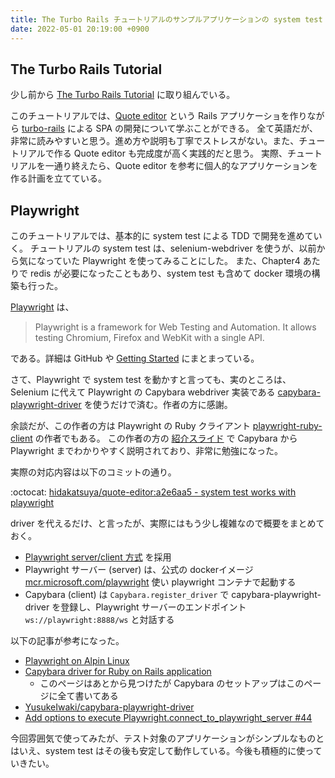 ```yaml
---
title: The Turbo Rails チュートリアルのサンプルアプリケーションの system test を Playwright で動かすようにした
date: 2022-05-01 20:19:00 +0900
---
```


## The Turbo Rails Tutorial

少し前から [The Turbo Rails Tutorial](https://www.hotrails.dev/) に取り組んでいる。

このチュートリアルでは、[Quote editor](https://www.hotrails.dev/quotes) という Rails アプリケーショを作りながら
[turbo-rails](https://github.com/hotwired/turbo-rails) による SPA の開発について学ぶことができる。
全て英語だが、非常に読みやすいと思う。進め方や説明も丁寧でストレスがない。また、チュートリアルで作る Quote editor も完成度が高く実践的だと思う。
実際、チュートリアルを一通り終えたら、Quote editor を参考に個人的なアプリケーションを作る計画を立てている。

## Playwright

このチュートリアルでは、基本的に system test による TDD で開発を進めていく。
チュートリアルの system test は、selenium-webdriver を使うが、以前から気になっていた Playwright を使ってみることにした。
また、Chapter4 あたりで redis が必要になったこともあり、system test も含めて docker 環境の構築も行った。

[Playwright](https://github.com/microsoft/playwright) は、
> Playwright is a framework for Web Testing and Automation. It allows testing Chromium, Firefox and WebKit with a single API.

である。詳細は GitHub や [Getting Started](https://playwright.dev/docs/intro) にまとまっている。

さて、Playwright で system test を動かすと言っても、実のところは、Selenium に代えて Playwright の Capybara webdriver 実装である
[capybara-playwright-driver](https://github.com/YusukeIwaki/capybara-playwright-driver) を使うだけで済む。作者の方に感謝。

余談だが、この作者の方は Playwright の Ruby クライアント [playwright-ruby-client](https://github.com/YusukeIwaki/playwright-ruby-client) の作者でもある。
この作者の方の [紹介スライド](https://speakerdeck.com/yusukeiwaki/railsfalsesystem-speckara-playwrightwoshi-u) で Capybara から Playwright までわかりやすく説明されており、非常に勉強になった。

実際の対応内容は以下のコミットの通り。  

:octocat: [hidakatsuya/quote-editor:a2e6aa5 - system test works with playwright](https://github.com/hidakatsuya/quote-editor/commit/a2e6aa57421da35126d0b76556709caa60a72dc3)

driver を代えるだけ、と言ったが、実際にはもう少し複雑なので概要をまとめておく。

- [Playwright server/client 方式](https://playwright-ruby-client.vercel.app/docs/article/guides/playwright_on_alpine_linux#playwright-serverclient) を採用
- Playwright サーバー (server) は、公式の dockerイメージ [mcr.microsoft.com/playwright](https://hub.docker.com/_/microsoft-playwright) 使い playwright コンテナで起動する
- Capybara (client) は `Capybara.register_driver` で capybara-playwright-driver を登録し、Playwright サーバーのエンドポイント `ws://playwright:8888/ws` と対話する

以下の記事が参考になった。

- [Playwright on Alpin Linux](https://playwright-ruby-client.vercel.app/docs/article/guides/playwright_on_alpine_linux)
- [Capybara driver for Ruby on Rails application](https://playwright-ruby-client.vercel.app/docs/article/guides/rails_integration)
  - このページはあとから見つけたが Capybara のセットアップはこのページに全て書いてある
- [YusukeIwaki/capybara-playwright-driver](https://github.com/YusukeIwaki/capybara-playwright-driver)
- [Add options to execute Playwright.connect_to_playwright_server #44](https://github.com/YusukeIwaki/capybara-playwright-driver/pull/44)

今回雰囲気で使ってみたが、テスト対象のアプリケーションがシンプルなものとはいえ、system test はその後も安定して動作している。今後も積極的に使っていきたい。
